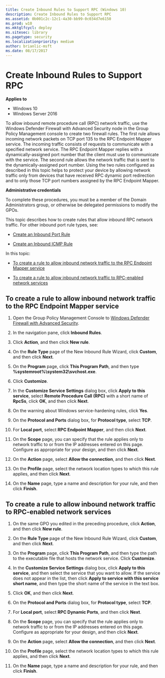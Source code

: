 ```yaml
---
title: Create Inbound Rules to Support RPC (Windows 10)
description: Create Inbound Rules to Support RPC
ms.assetid: 0b001c2c-12c1-4a30-bb99-0c034d7e6150
ms.prod: w10
ms.mktglfcycl: deploy
ms.sitesec: library
ms.pagetype: security
ms.localizationpriority: medium
author: brianlic-msft
ms.date: 08/17/2017
---
```


# Create Inbound Rules to Support RPC

**Applies to**
-   Windows 10
-   Windows Server 2016

To allow inbound remote procedure call (RPC) network traffic, use the Windows Defender Firewall with Advanced Security node in the Group Policy Management console to create two firewall rules. The first rule allows incoming network packets on TCP port 135 to the RPC Endpoint Mapper service. The incoming traffic consists of requests to communicate with a specified network service. The RPC Endpoint Mapper replies with a dynamically-assigned port number that the client must use to communicate with the service. The second rule allows the network traffic that is sent to the dynamically-assigned port number. Using the two rules configured as described in this topic helps to protect your device by allowing network traffic only from devices that have received RPC dynamic port redirection and to only those TCP port numbers assigned by the RPC Endpoint Mapper.

**Administrative credentials**

To complete these procedures, you must be a member of the Domain Administrators group, or otherwise be delegated permissions to modify the GPOs.

This topic describes how to create rules that allow inbound RPC network traffic. For other inbound port rule types, see:

-   [Create an Inbound Port Rule](create-an-inbound-port-rule.md)

-   [Create an Inbound ICMP Rule](create-an-inbound-icmp-rule.md)

In this topic:

-   [To create a rule to allow inbound network traffic to the RPC Endpoint Mapper service](#to-create-a-rule-to-allow-inbound-network-traffic-to-the-rpc-endpoint-mapper-service)

-   [To create a rule to allow inbound network traffic to RPC-enabled network services](#to-create-a-rule-to-allow-inbound-network-traffic-to-rpc-enabled-network-services)

## To create a rule to allow inbound network traffic to the RPC Endpoint Mapper service

1. Open the Group Policy Management Console to [Windows Defender Firewall with Advanced Security](open-the-group-policy-management-console-to-windows-firewall-with-advanced-security.md).

2.  In the navigation pane, click **Inbound Rules**.

3.  Click **Action**, and then click **New rule**.

4.  On the **Rule Type** page of the New Inbound Rule Wizard, click **Custom**, and then click **Next**.

5.  On the **Program** page, click **This Program Path**, and then type **%systemroot%\\system32\\svchost.exe**.

6.  Click **Customize**.

7.  In the **Customize Service Settings** dialog box, click **Apply to this service**, select **Remote Procedure Call (RPC)** with a short name of **RpcSs**, click **OK**, and then click **Next**.

8.  On the warning about Windows service-hardening rules, click **Yes**.

9.  On the **Protocol and Ports** dialog box, for **Protocol type**, select **TCP**.

10. For **Local port**, select **RPC Endpoint Mapper**, and then click **Next**.

11. On the **Scope** page, you can specify that the rule applies only to network traffic to or from the IP addresses entered on this page. Configure as appropriate for your design, and then click **Next**.

12. On the **Action** page, select **Allow the connection**, and then click **Next**.

13. On the **Profile** page, select the network location types to which this rule applies, and then click **Next**.   

14. On the **Name** page, type a name and description for your rule, and then click **Finish**.


## To create a rule to allow inbound network traffic to RPC-enabled network services

1.  On the same GPO you edited in the preceding procedure, click **Action**, and then click **New rule**.

2.  On the **Rule Type** page of the New Inbound Rule Wizard, click **Custom**, and then click **Next**.

3.  On the **Program** page, click **This Program Path**, and then type the path to the executable file that hosts the network service. Click **Customize**.

4.  In the **Customize Service Settings** dialog box, click **Apply to this service**, and then select the service that you want to allow. If the service does not appear in the list, then click **Apply to service with this service short name**, and then type the short name of the service in the text box.

5.  Click **OK**, and then click **Next**.

6.  On the **Protocol and Ports** dialog box, for **Protocol type**, select **TCP**.

7.  For **Local port**, select **RPC Dynamic Ports**, and then click **Next**.

8.  On the **Scope** page, you can specify that the rule applies only to network traffic to or from the IP addresses entered on this page. Configure as appropriate for your design, and then click **Next**.

9.  On the **Action** page, select **Allow the connection**, and then click **Next**.

10. On the **Profile** page, select the network location types to which this rule applies, and then click **Next**.

11. On the **Name** page, type a name and description for your rule, and then click **Finish**.

